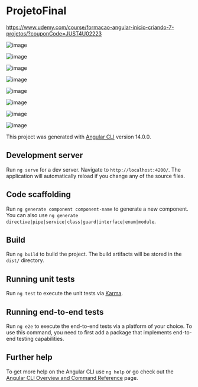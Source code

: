 # ProjetoFinal

https://www.udemy.com/course/formacao-angular-inicio-criando-7-projetos/?couponCode=JUST4U02223

![image](https://github.com/user-attachments/assets/912e02be-7009-4fe0-b4ff-d6784aab5eaf)

![image](https://github.com/user-attachments/assets/34fd4166-45cb-4d14-a6fc-11a34596a7ad)

![image](https://github.com/user-attachments/assets/970f6ee1-df9c-49d6-9762-c47b44705da2)

![image](https://github.com/user-attachments/assets/191ebcff-8797-4e76-90f7-e76079dabef3)

![image](https://github.com/user-attachments/assets/4ff1e3fc-54fd-433f-af7b-2f1a95531c71)

![image](https://github.com/user-attachments/assets/9816131e-b71d-4b74-8d1e-06891f8e53b8)

![image](https://github.com/user-attachments/assets/0ce9d93a-b942-4de4-ae22-0bf24f9c39ad)

![image](https://github.com/user-attachments/assets/53caa748-96b8-441a-8f02-a397af009f60)

This project was generated with [Angular CLI](https://github.com/angular/angular-cli) version 14.0.0.

## Development server

Run `ng serve` for a dev server. Navigate to `http://localhost:4200/`. The application will automatically reload if you change any of the source files.

## Code scaffolding

Run `ng generate component component-name` to generate a new component. You can also use `ng generate directive|pipe|service|class|guard|interface|enum|module`.

## Build

Run `ng build` to build the project. The build artifacts will be stored in the `dist/` directory.

## Running unit tests

Run `ng test` to execute the unit tests via [Karma](https://karma-runner.github.io).

## Running end-to-end tests

Run `ng e2e` to execute the end-to-end tests via a platform of your choice. To use this command, you need to first add a package that implements end-to-end testing capabilities.

## Further help

To get more help on the Angular CLI use `ng help` or go check out the [Angular CLI Overview and Command Reference](https://angular.io/cli) page.
